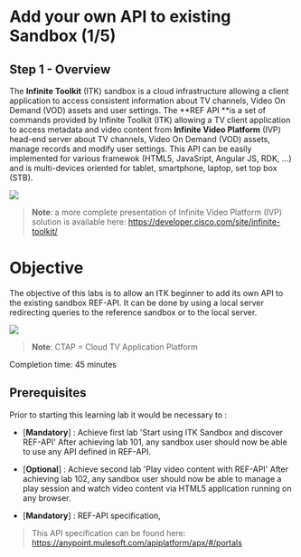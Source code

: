 #  Add your own API to existing Sandbox (1/5)

## Step 1 - Overview

The **Infinite Toolkit** (ITK) sandbox is a cloud infrastructure allowing a client application to access consistent information about TV channels,  Video On Demand (VOD) assets and user settings.
The **REF API **is a set of commands provided by Infinite Toolkit (ITK) allowing a TV client application to access metadata and video content from **Infinite Video Platform** (IVP) head-end server about TV channels, Video On Demand (VOD) assets, manage records and modify user settings.
This API can be easily implemented for various framewok (HTML5, JavaSript, Angular JS, RDK, ...) and is multi-devices oriented for tablet, smartphone, laptop, set top box (STB).


  ![](/posts/files/itk-ctap-local-104/assets/images/Start-REF-API-104-00_archi.jpg)<br/>


> **Note**:
> a more complete presentation of Infinite Video Platform (IVP) solution is available here:
> https://developer.cisco.com/site/infinite-toolkit/




# Objective

The objective of this labs is to allow an ITK beginner to add its own API to the existing sandbox REF-API. It can be done by using a local server redirecting queries to the reference sandbox or to the local server.

  ![](/posts/files/itk-ctap-local-104/assets/images/Lab_104_Ctap_Local_02.jpg)<br/>


> **Note**:
> CTAP = Cloud TV Application Platform
>

Completion time: 45 minutes

## Prerequisites
Prior to starting this learning lab it would be necessary to :

- [**Mandatory**] : Achieve first lab 'Start using ITK Sandbox and discover REF-API'
After achieving lab 101, any sandbox user should now be able to use any API defined in REF-API.

- [**Optional**] : Achieve second lab 'Play video content with REF-API'
After achieving lab 102, any sandbox user should now be able to manage a play session and watch video content via HTML5 application running on any browser.

- [**Mandatory**] : REF-API specification,
> This API specification can be found here:
> https://anypoint.mulesoft.com/apiplatform/apx/#/portals


